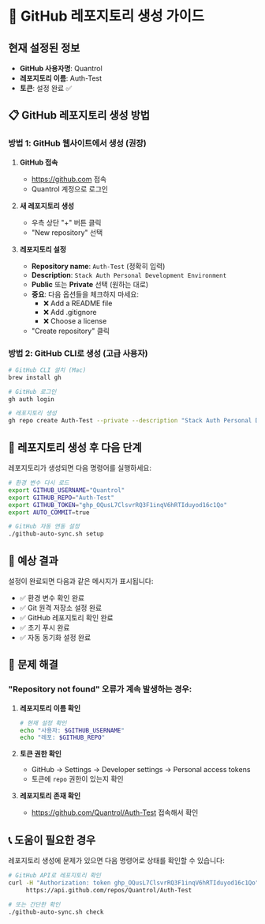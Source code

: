 # 🚀 GitHub 레포지토리 생성 가이드

## 현재 설정된 정보
- **GitHub 사용자명**: Quantrol
- **레포지토리 이름**: Auth-Test
- **토큰**: 설정 완료 ✅

## 📋 GitHub 레포지토리 생성 방법

### 방법 1: GitHub 웹사이트에서 생성 (권장)

1. **GitHub 접속**
   - https://github.com 접속
   - Quantrol 계정으로 로그인

2. **새 레포지토리 생성**
   - 우측 상단 "+" 버튼 클릭
   - "New repository" 선택

3. **레포지토리 설정**
   - **Repository name**: `Auth-Test` (정확히 입력)
   - **Description**: `Stack Auth Personal Development Environment`
   - **Public** 또는 **Private** 선택 (원하는 대로)
   - **중요**: 다음 옵션들을 체크하지 마세요:
     - ❌ Add a README file
     - ❌ Add .gitignore
     - ❌ Choose a license
   - "Create repository" 클릭

### 방법 2: GitHub CLI로 생성 (고급 사용자)

```bash
# GitHub CLI 설치 (Mac)
brew install gh

# GitHub 로그인
gh auth login

# 레포지토리 생성
gh repo create Auth-Test --private --description "Stack Auth Personal Development Environment"
```

## 🔄 레포지토리 생성 후 다음 단계

레포지토리가 생성되면 다음 명령어를 실행하세요:

```bash
# 환경 변수 다시 로드
export GITHUB_USERNAME="Quantrol"
export GITHUB_REPO="Auth-Test"  
export GITHUB_TOKEN="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"
export AUTO_COMMIT=true

# GitHub 자동 연동 설정
./github-auto-sync.sh setup
```

## 🎯 예상 결과

설정이 완료되면 다음과 같은 메시지가 표시됩니다:
- ✅ 환경 변수 확인 완료
- ✅ Git 원격 저장소 설정 완료  
- ✅ GitHub 레포지토리 확인 완료
- ✅ 초기 푸시 완료
- ✅ 자동 동기화 설정 완료

## 🚨 문제 해결

### "Repository not found" 오류가 계속 발생하는 경우:

1. **레포지토리 이름 확인**
   ```bash
   # 현재 설정 확인
   echo "사용자: $GITHUB_USERNAME"
   echo "레포: $GITHUB_REPO"
   ```

2. **토큰 권한 확인**
   - GitHub → Settings → Developer settings → Personal access tokens
   - 토큰에 `repo` 권한이 있는지 확인

3. **레포지토리 존재 확인**
   - https://github.com/Quantrol/Auth-Test 접속해서 확인

## 📞 도움이 필요한 경우

레포지토리 생성에 문제가 있으면 다음 명령어로 상태를 확인할 수 있습니다:

```bash
# GitHub API로 레포지토리 확인
curl -H "Authorization: token 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" \
     https://api.github.com/repos/Quantrol/Auth-Test

# 또는 간단한 확인
./github-auto-sync.sh check
```
